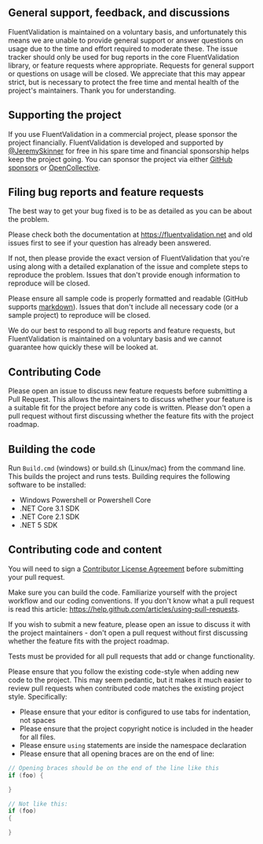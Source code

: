 ## General support, feedback, and discussions
FluentValidation is maintained on a voluntary basis, and unfortunately this means we are unable to provide general support or answer questions on usage due to the time and effort required to moderate these. The issue tracker should only be used for bug reports in the core FluentValidation library, or feature requests where appropriate. Requests for general support or questions on usage will be closed. We appreciate that this may appear strict, but is necessary to protect the free time and mental health of the project's maintainers. Thank you for understanding.

## Supporting the project
If you use FluentValidation in a commercial project, please sponsor the project financially. FluentValidation is developed and supported by [@JeremySkinner](https://github.com/JeremySkinner) for free in his spare time and financial sponsorship helps keep the project going. You can sponsor the project via either [GitHub sponsors](https://github.com/sponsors/JeremySkinner) or [OpenCollective](https://opencollective.com/FluentValidation).


## Filing bug reports and feature requests
The best way to get your bug fixed is to be as detailed as you can be about the problem.

Please check both the documentation at https://fluentvalidation.net and old issues first to see if your question has already been answered.

If not, then please provide the exact version of FluentValidation that you're using along with a detailed explanation of the issue and complete steps to reproduce the problem. Issues that don't provide enough information to reproduce will be closed.

Please ensure all sample code is properly formatted and readable (GitHub supports [markdown](https://github.github.com/github-flavored-markdown/)). Issues that don't include all necessary code (or a sample project) to reproduce will be closed.

We do our best to respond to all bug reports and feature requests, but FluentValidation is maintained on a voluntary basis and we cannot guarantee how quickly these will be looked at.

## Contributing Code
Please open an issue to discuss new feature requests before submitting a Pull Request. This allows the maintainers to discuss whether your feature is a suitable fit for the project before any code is written. Please don't open a pull request without first discussing whether the feature fits with the project roadmap.

## Building the code
Run `Build.cmd` (windows) or build.sh (Linux/mac) from the command line. This builds the project and runs tests. Building requires the following software to be installed:

* Windows Powershell or Powershell Core
* .NET Core 3.1 SDK
* .NET Core 2.1 SDK
* .NET 5 SDK

## Contributing code and content
You will need to sign a [Contributor License Agreement](https://cla.dotnetfoundation.org/) before submitting your pull request.

Make sure you can build the code. Familiarize yourself with the project workflow and our coding conventions. If you don't know what a pull request is read this article: https://help.github.com/articles/using-pull-requests.

If you wish to submit a new feature, please open an issue to discuss it with the project maintainers - don't open a pull request without first discussing whether the feature fits with the project roadmap.

Tests must be provided for all pull requests that add or change functionality.

Please ensure that you follow the existing code-style when adding new code to the project. This may seem pedantic, but it makes it much easier to review pull requests when contributed code matches the existing project style. Specifically:
- Please ensure that your editor is configured to use tabs for indentation, not spaces
- Please ensure that the project copyright notice is included in the header for all files.
- Please ensure `using` statements are inside the namespace declaration
- Please ensure that all opening braces are on the end of line:

```csharp
// Opening braces should be on the end of the line like this
if (foo) {

}

// Not like this:
if (foo)
{

}
```